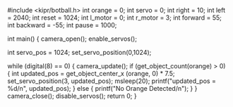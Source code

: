 #include <kipr/botball.h>
int orange = 0;
int servo = 0;
int right = 10;
int left = 2040;
int reset = 1024;
int l_motor = 0; 
int r_motor = 3;
int forward = 55;
int backward = -55;
int pause = 1000;

int main()
{
camera_open();
enable_servos();
    
int servo_pos = 1024;
set_servo_position(0,1024);
    
while (digital(8) == 0)
{
camera_update();
if (get_object_count(orange) > 0)
{
	int updated_pos = get_object_center_x (orange, 0) * 7.5;
    set_servo_position(3, updated_pos);
    msleep(20);
    printf("updated_pos = %d/n", updated_pos);
    }
    else
    {
        printf("No Orange Detected/n");
    }
}
camera_close();
disable_servos();
return 0;
}
